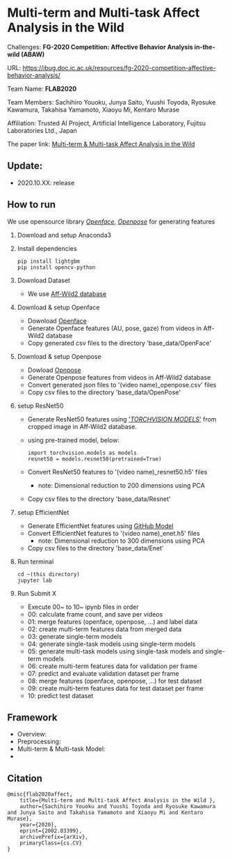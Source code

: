 # Multi-term and Multi-task Affect Analysis in the Wild 

Challenges: **FG-2020 Competition: Affective Behavior Analysis in-the-wild (ABAW)**

URL: https://ibug.doc.ic.ac.uk/resources/fg-2020-competition-affective-behavior-analysis/

Team Name: **FLAB2020**

Team Members: Sachihiro Youoku,  Junya Saito, Yuushi Toyoda, Ryosuke Kawamura, Takahisa Yamamoto, Xiaoyu Mi, Kentaro Murase

Affiliation: Trusted AI Project, Artificial Intelligence Laboratory, Fujitsu Laboratories Ltd., Japan

The paper link: [Multi-term \& Multi-task Affect Analysis in the Wild](arxiv)

## Update:

- 2020.10.XX: release

## How to run

 We use opensource library [*Openface*](https://github.com/TadasBaltrusaitis/OpenFace), [*Openpose*](https://github.com/CMU-Perceptual-Computing-Lab/openpose) for generating features

1. Download and setup Anaconda3

2. Install dependencies

   ```
   pip install lightgbm
   pip install opencv-python
   ```

3. Download Dataset

   - We use [Aff-Wild2 database](https://ibug.doc.ic.ac.uk/resources/aff-wild2/)

4. Download & setup Openface
   - Download [Openface](https://github.com/TadasBaltrusaitis/OpenFace)
   - Generate Openface features (AU, pose, gaze) from videos in Aff-Wild2 database
   - Copy generated csv files to the directory 'base_data/OpenFace'

5. Download & setup Openpose
   - Dowload [Opnpose](https://github.com/CMU-Perceptual-Computing-Lab/openpose)
   - Generate Openpose features from videos in Aff-Wild2 database
   - Convert generated json files to '(video name)_openpose.csv' files
   - Copy csv files to  the directory 'base_data/OpenPose'

6. setup ResNet50
   - Generate ResNet50 features using ['*TORCHVISION.MODELS*'](https://pytorch.org/docs/stable/torchvision/models.html) from cropped image in Aff-Wild2 database.

   - using pre-trained model, below:

     ```
     import torchvision.models as models
     resnet50 = models.resnet50(pretrained=True)
     ```

   - Convert ResNet50 features to '(video name)_resnet50.h5' files
     
     - note: Dimensional reduction to 200 dimensions using PCA
     
   - Copy csv files to  the directory 'base_data/Resnet'

7. setup EfficientNet

   - Generate EfficientNet features using [GitHub Model](https://github.com/tensorflow/tpu/tree/master/models/official/efficientnet)
   - Convert EfficientNet features to '(video name)_enet.h5' files
     - note: Dimensional reduction to 300 dimensions using PCA
   - Copy csv files to  the directory 'base_data/Enet'

8. Run terminal
   ```
   cd ~(this directory)
   jupyter lab
   ```

9. Run Submit X 
   - Execute 00~ to 10~ ipynb files in order
   - 00: calculate frame count, and save per videos
   - 01: merge features (openface, openpose, ...) and label data
   - 02: create multi-term features data from merged data
   - 03: generate single-term models
   - 04: generate single-task models using single-term models
   - 05: generate multi-task models using single-task models and single-term models
   - 06: create multi-term features data for validation per frame
   - 07: predict and evaluate validation dataset per frame
   - 08: merge features (openface, openpose, ...) for test dataset
   - 09: create multi-term features data for  test dataset per frame
   - 10: predict test dataset

## Framework

- Overview:
- Preprocessing:
- Multi-term \& Multi-task Model:
- 

## Citation

```
@misc{flab2020affect,
    title={Multi-term and Multi-task Affect Analysis in the Wild },
    author={Sachihiro Youoku and Yuushi Toyoda and Ryosuke Kawamura and Junya Saito and Takahisa Yamamoto and Xiaoyu Mi and Kentaro Murase},
    year={2020},
    eprint={2002.03399},
    archivePrefix={arXiv},
    primaryClass={cs.CV}
}
```
